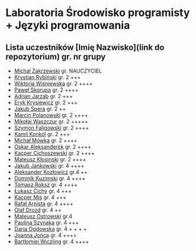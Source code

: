 # Laboratoria Środowisko programisty + Języki programowania

## Lista uczestników \[Imię Nazwisko\]\(link do repozytorium\) gr. nr grupy

- [Michał Zakrzewski](https://github.com/ZakrzewskiM30/SPJP/) gr. NAUCZYCIEL
- [Krystian Rybiński](https://github.com/rybinskik/clanguage.git) gr. 2 +++
- [Wiktoria Wiśniewska](https://github.com/wiqtoriaw/laboratoria) gr. 2 ++++
- [Paweł Skorupa](https://github.com/skorupap/SPJP-1) gr. 2 ++++
- [Adrian Jarząb](https://github.com/Kodii1/Nazwa.git) gr. 2 +++
- [Eryk Krysiewicz](https://github.com/erykexd/laboratoria.git) gr. 2 +++
- [Jakub Spera](https://github.com/SperaJakub/cwiczenia) gr. 2 ++
- [Marcin Polanowski](https://github.com/marcinpolanowski/SPJP) gr. 2 ++++
- [Mikołaj Waszczur](https://github.com/mwaszczur/SPJP/) gr. 2 +++++
- [Szymon Faligowski](https://github.com/SzymonFaligowskiUG/StudiaINFLab) gr. 2 ++++
- [Kamil Konkol](https://github.com/kkonkol/Laboratoria/) gr. 2 +++
- [Michał Mówka](https://github.com/beobeb/UG) gr. 2 ++++
- [Oskar Aleksanderek](https://github.com/oaleksanderek/) gr. 2 ++++
- [Kacper Cichoszewski](https://github.com/kcichoszewski444/ug) gr. 2 ++++
- [Mateusz Kłosinski](https://github.com/mklosinski1/mklosinski/) gr. 2 ++++
- [Jakub Jankowski](https://github.com/qn3k/Cwiczenia) gr. 4 ++++
- [Aleksander Kozłowicz](https://github.com/Aleks277/newproject) gr.4 ++
- [Dominik Kuzimski](https://github.com/dkuzimski/SPJP) gr. 4 ++++
- [Tomasz Roksz](https://github.com/tomaszroksz/SPJP) gr. 4 ++++
- [Łukasz Cichy](https://github.com/lcichy16/Laboratorium) gr. 4 +++
- [Kacper Miś](https://github.com/misk2) gr. 4 +++
- [Rafał Arnista](https://github.com/rarnista22/UG_lab.git) gr. 4 ++++
- [Olaf Drozd](https://github.com/Olaf1522/studiaLab.git) gr. 4 ++
- [Mateusz Ostrowski](https://github.com/Matost99/Informatyka.git) gr.4
- [Paulina Szynaka](https://github.com/paulina9876/SPJP) gr. 4 +++
- [Daria Ogdowska](https://github.com/DariaOgd/UG_SPJP) gr. 4 + + + +
- [Joanna Jońca](https://github.com/jjonca/SPJP) gr. 4 ++++
- [Bartłomiej Wiczling](https://github.com/BWiczling/Bart-omiej-Wiczling.git) gr. 4 ++++
